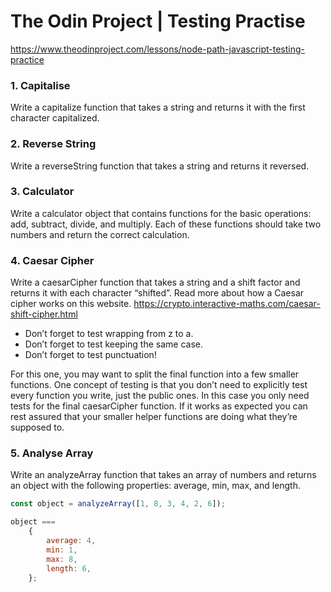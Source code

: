 # The Odin Project | Testing Practise

https://www.theodinproject.com/lessons/node-path-javascript-testing-practice

### 1. Capitalise

Write a capitalize function that takes a string and returns it with the first character capitalized.

### 2. Reverse String

Write a reverseString function that takes a string and returns it reversed.

### 3. Calculator

Write a calculator object that contains functions for the basic operations: add, subtract, divide, and multiply.
Each of these functions should take two numbers and return the correct calculation.

### 4. Caesar Cipher

Write a caesarCipher function that takes a string and a shift factor and returns it with each character “shifted”.
Read more about how a Caesar cipher works on this website.
https://crypto.interactive-maths.com/caesar-shift-cipher.html

- Don’t forget to test wrapping from z to a.
- Don’t forget to test keeping the same case.
- Don’t forget to test punctuation!

For this one, you may want to split the final function into a few smaller functions.
One concept of testing is that you don’t need to explicitly test every function you write, just the public ones.
In this case you only need tests for the final caesarCipher function.
If it works as expected you can rest assured that your smaller helper functions are doing what they’re supposed to.

### 5. Analyse Array

Write an analyzeArray function that takes an array of numbers and returns an object with the following properties: average, min, max, and length.

```javascript
const object = analyzeArray([1, 8, 3, 4, 2, 6]);

object ===
	{
		average: 4,
		min: 1,
		max: 8,
		length: 6,
	};
```
